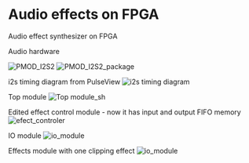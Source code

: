 # Audio effects on FPGA

Audio effect synthesizer on FPGA

Audio hardware

![PMOD_I2S2](https://euborw.bl.files.1drv.com/y4mwscr7u3Q0WJKuOjfrLSFswmMhJFcQz_qvUDQmWPsWANUPPx3s-RrdHahplWN4MPxWtFJAZCzZokzS9oG3hJRHTa8-hztUF-5ix6DoEZ3FbW79HuWuWykaC6-vPQCz_jN-qtZzENmEM_CL7x6Fu-V3fVBwSbUUZ1B4FpyTJbHc2y09jmmIoznP9JKdHkloQC22fRvzkGEwn-uEL7m5GIYtg/pmod_i2s2.jpg) ![PMOD_I2S2_package](https://jhuenw.bl.files.1drv.com/y4mh-JRwzfInJGsB7npvB02QFP4E8O0fYseJrh7mCKZPhDtrRKAkyIU4vrSgIPZ57SPrRugP-CoS5pu-_W9fq1E2gV9SOYeyPc2In_a5uqQzCtwXbUYRvOQnHEt-zomphOLXn2Uw7RpaKbKLNvgQfF-pJNqbiX5LAaW5zODYNF66IESQ3uHqDSOCEtjt620oITZFzO71EyDkpSPB3bvZ61J6Q/pmod_i2s2_package.png)

i2s timing diagram from PulseView
![i2s timing diagram](https://jxuqnw.ch.files.1drv.com/y4m-dZeGZ7098LnxNfhcXYLc_boX5bUNKolrZoOikvJ15bhmx83OEfjXsL0DOx4bJQwo9Nj8JhPdbH3-p2_NsPtkQLQMjqqvHQD1aoTLU4iCGlzmuDkeRaJ4hOWEjlSxfPTpLuJmFxd3Co8m7PUNAHw-lSomMgNqrO4Sw_8E4K-vfiS2ijUOfIdlW4VUDLv0Dku1zcMel3jQGcMSIH0GiQyRA/i2s-loopback.png?psid=1)

Top module
![Top module_sh](https://sqtelw.bl.files.1drv.com/y4m3crragNjKRiiBnam_JQ72R1capMF7J4KFYmU9IC8ejan87w2KHOPl_SzV9Hyi6joKVl75qHteBc-DM81evlTdlBqJ8cgvCm6ISM2YxCEOrbJ7jEZR11jLt_6sS8Alucgz6lbZa-jescBHfFhU9g2CnuQqXTLzn9F3EoO2W4vQHQX8-6efsKfu73ZbmjWOWr9vgFpp42JJJO0DL6gPKsWxA/top-audio-effects.png?psid=1)

Edited effect control module - now it has input and output FIFO memory
![efect_controler](https://pgow6w.ch.files.1drv.com/y4mif2QPivMnj_nQp95Yc-kInSbnaIxWAzMxGYeZyCNiJOPYdVBMWxzusnKvldGU-YYT-GSQ8sBSAg-Wo8VFqW6cQ61Kx5COHV7Yq5e86DLo7dnwmncAHgkoYNpX2_ciRAsf4Npob9v_H6Bs3KGwJCqXzSSWf3XSEvavt-iGzYch1ImTnXIpnAbRLFpQxczbDbw2NgiaEf2yZNJYD7PjvHBBg/efect_controler.png?psid=1)

IO module
![io_module](https://b6w9pw.ch.files.1drv.com/y4mgPXnMZOMUJWVUBhbHNP217wE84t29_bt9uDZ7lbozZTPFiq3Ncan_uSvk7YjRzmkIPma5t_dcwxAvLgd8ZV5n1GBIzJ5cCEiS1gCR0y7y4x5brYBBRXjJh5VXI0ITpQRCvlggTSzNZE4b7Ux8hvzoxa586RGty8d-a1eblClQE3GD4QAiPMV0CrT-ROt7axdN_ArKMn0HKHCYomtW3Gu4A/io_module.png?psid=1)

Effects module with one clipping effect
![io_module](https://py4mqq.ch.files.1drv.com/y4mTNx7uadLpgzZS25DmRBpSdpjp7ZVKQSa3nqT1l7BgoZh-a-Vo1FJomfkZkxDLSOV6L2-t4WzZANAXqGHHrOU4-gc3n76tU7Ma1ioPsnzF4kJ3BgREYPFypvR0sFBOgeKOlP1h-zvRmVaMUxYLNKgbwOnsUKcZYvcevxhgMEnLin7xOAvLoWpxXBNogr0z1LwiEZb0S4i3t2CQqyN7EKyWQ/effect_module.png)
